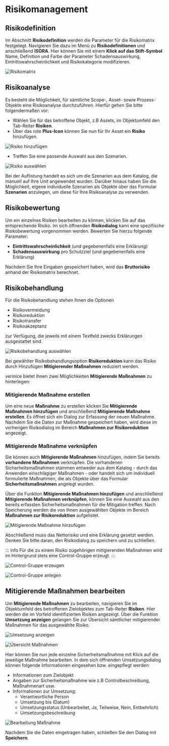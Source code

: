 <!-- © 2024 The Project Contributors - see AUTHORS.txt -->
# Risikomanagement

## Risikodefinition

Im Abschnitt **Risikodefinition** werden die Parameter für die Risikomatrix festgelegt. Navigieren Sie dazu im Menü zu **Risikodefinitionen** und anschließend **ISORA**. Hier können Sie mit einem **Klick auf das Stift-Symbol** Name, Definition und Farbe der Parameter Schadensauswirkung, Eintrittswahrscheinlichkeit und Risikokategorie modifizieren.

![Risikomatrix](/assets/domain-iso/verinice-39-riskmatrix.de.png)

## Risikoanalyse

Es besteht die Möglichkeit, für sämtliche Scope-, Asset- sowie Prozess-Objekte eine Risikoanalyse durchzuführen. Hierfür gehen Sie bitte folgendermaßen vor:

- Wählen Sie für das betroffene Objekt, z.B Assets, im Objektumfeld den Tab-Reiter **Risiken**.
- Über das rote **Plus-Icon** können Sie nun für Ihr Asset ein **Risiko** hinzufügen.

![Risiko hinzufügen](/assets/domain-iso/verinice-39-add-risk.de.png)

- Treffen Sie eine passende Auswahl aus den Szenarien.

![Risiko auswählen](/assets/domain-iso/verinice-39-select-risk.de.png)

Bei der Auflistung handelt es sich um die Szenarien aus dem Katalog, die manuell auf Ihre Unit angewendet wurden. Darüber hinaus haben Sie die Möglichkeit, eigene individuelle Szenarien als Objekte über das Formular **Szenarien** anzulegen, um diese für Ihre Risikoanalyse zu verwenden.

## Risikobewertung

Um ein einzelnes Risiken bearbeiten zu können, klicken Sie auf das entsprechende Risiko. Im sich öffnenden **Risikodialog** kann eine spezifische Risikobewertung vorgenommen werden. Bewerten Sie hierzu folgende Parameter:

- **Eintrittswahrscheinlichkeit** (und gegebenenfalls eine Erklärung)
- **Schadensauswirkung** pro Schutzziel (und gegebenenfalls eine Erklärung)

Nachdem Sie Ihre Eingaben gespeichert haben, wird das **Bruttorisiko** anhand der Risikomatrix berechnet.

## Risikobehandlung

Für die Risikobehandlung stehen Ihnen die Optionen

- Risikovermeidung
- Risikoreduktion
- Risikotransfer
- Risikoakzeptanz

zur Verfügung, die jeweils mit einem Textfeld zwecks Erklärungen ausgestattet sind.

![Risikobehandlung auswählen](/assets/domain-iso/verinice-39-treat-risk.de.png)

Bei gewählter Risikobehandlungsoption **Risikoreduktion** kann das Risiko durch Hinzufügen **Mitigierender Maßnahmen** reduziert werden.

verinice bietet Ihnen zwei Möglichkeiten **Mitigierende Maßnahmen** zu hinterlegen:

### Mitigierende Maßnahme erstellen

Um eine neue **Maßnahme** zu erstellen klicken Sie **Mitigierende Maßnahmen hinzufügen** und anschließend **Mitigierende Maßnahme erstellen**. Es öffnet sich ein Dialog zur Erfassung der neuen Maßnahme. Nachdem Sie die Daten zur Maßnahme gespeichert haben, wird diese im vorherigen Risikodialog im Bereich **Maßnahmen zur Risikoreduktion** angezeigt.

### Mitigierende Maßnahme verknüpfen

Sie können auch **Mitigierende Maßnahmen** hinzufügen, indem Sie bereits **vorhandene Maßnahmen** verknüpfen. Die vorhandenen Sicherheitsmaßnahmen stammen entweder aus dem Katalog - durch das Anwenden einschlägiger Maßnahmen - oder handelt sich um individuell formulierte Maßnahmen, die als Objekte über das Formular **Sicherheitsmaßnahmen** angelegt wurden.

Über die Funktion **Mitigierende Maßnahmen hinzufügen** und anschließend **Mitigierende Maßnahmen verknüpfen**, können Sie eine Auswahl aus den bereits erfassten Sicherheitsmaßnahmen für die Mitigation treffen. Nach Speicherung werden die von Ihnen ausgewählten Objekte im Bereich **Maßnahmen zur Risikoreduktion** aufgelistet.

![Mitigierende Maßnahme hinzufügen](/assets/domain-iso/verinice-39-add-mitigating-controls.de.png)

Abschließend muss das Nettorisiko und eine Erklärung gesetzt werden. Denken Sie bitte daran, den Risikodialog zu speichern und zu schließen.

::: info Für die zu einem Risiko zugehörigen mitigierenden Maßnahmen wird im Hintergrund stets eine Control-Gruppe erzeugt.
:::

![Control-Gruppe erzeugen](/assets/domain-iso/verinice-39-controlgroup-1.de.png)

![Control-Gruppe anlegen](/assets/domain-iso/verinice-39-controlgroup-2.de.png)

## Mitigierende Maßnahmen bearbeiten

Um **Mitigierende Maßnahmen** zu bearbeiten, navigieren Sie im Objektumfeld des betroffenen Zielobjektes zum Tab-Reiter **Risiken**. Hier werden die im Vorfeld identifizierten Risiken angezeigt. Über die Funktion **Umsetzung anzeigen** gelangen Sie zur Übersicht sämtlicher mitigierender Maßnahmen für das ausgewählte Risiko.

![Umsetzung anzeigen](/assets/domain-iso/verinice-39-show-riskimplementation.de.png)

![Übersicht Maßnahmen](/assets/domain-iso/verinice-39-control-list.de.png)

Hier können Sie nun jede einzelne Sicherheitsmaßnahme mit Klick auf die jeweilige Maßnahme bearbeiten. In dem sich öffnenden Umsetzungsdialog können folgende Informationen eingesehen bzw. eingepflegt werden:

- Informationen zum Zielobjekt
- Angaben zur Sicherheitsmaßnahme wie z.B Controlbeschreibung, Maßnahmenart usw.
- Informationen zur Umsetzung:
  - Verantwortliche Person
  - Umsetzung bis (Datum)
  - Umsetzungsstatus (Unbearbeitet, Ja, Teilweise, Nein, Entbehrlich)
  - Umsetzungsbeschreibung

![Bearbeitung Maßnahme](/assets/domain-iso/verinice-39-control-implementation.de.png)

Nachdem Sie die Daten eingetragen haben, schließen Sie den Dialog mit **Speichern**.
